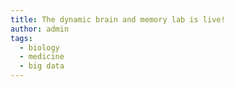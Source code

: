 ```yaml
---
title: The dynamic brain and memory lab is live!
author: admin
tags:
  - biology
  - medicine
  - big data
---
```


